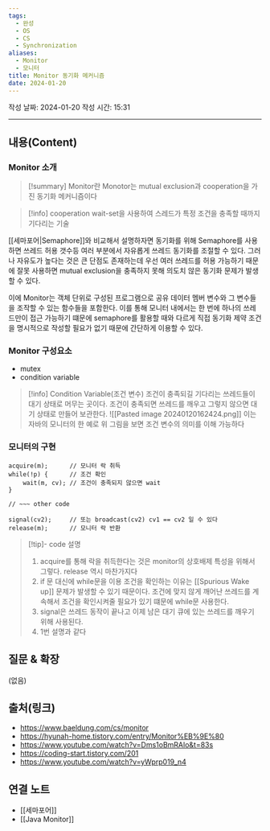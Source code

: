 ```yaml
---
tags:
  - 완성
  - OS
  - CS
  - Synchronization
aliases:
  - Monitor
  - 모니터
title: Monitor 동기화 메커니즘
date: 2024-01-20
---
```

작성 날짜: 2024-01-20
작성 시간: 15:31


----
## 내용(Content)
### Monitor 소개
>[!summary] Monitor란
>Monotor는 mutual exclusion과 cooperation을 가진 동기화 메커니즘이다


>[!info] cooperation
>wait-set을 사용하여 스레드가 특정 조건을 충족할 때까지 기다리는 기술

[[세마포어|Semaphore]]와 비교해서 설명하자면 동기화를 위해 Semaphore를 사용하면 쓰레드 허용 갯수등 여러 부분에서 자유롭게 쓰레드 동기화를 조절할 수 있다. 그러나 자유도가 높다는 것은 큰 단점도 존재하는데 우선 여러 쓰레드를 허용 가능하기 때문에 잘못 사용하면 mutual exclusion을 충족하지 못해 의도치 않은 동기화 문제가 발생할 수 있다.

이에 Monitor는 객체 단위로 구성된 프로그램으로 공유 데이터 멤버 변수와 그 변수들을 조작할 수 있는 함수들을 포함한다. 이를 통해 모니터 내에서는 한 번에 하나의 쓰레드만이 접근 가능하기 떄문에 semaphore를 활용할 때와 다르게 직접 동기화 제약 조건을 명시적으로 작성할 필요가 없기 때문에 간단하게 이용할 수 있다.

### Monitor 구성요소
- mutex
- condition variable

>[!info] Condition Variable(조건 변수)
>조건이 충족되길 기다리는 쓰레드들이 대기 상태로 머무는 곳이다. 조건이 충족되면 쓰레드를 깨우고 그렇지 않으면 대기 상태로 만들어 보관한다.
>![[Pasted image 20240120162424.png]]
>이는 자바의 모니터의 한 예로 위 그림을 보면 조건 변수의 의미를 이해 가능하다

### 모니터의 구현
```text
acquire(m);      // 모니터 락 취득
while(!p) {      // 조건 확인
	wait(m, cv); // 조건이 충족되지 않으면 wait
}

// ~~~ other code

signal(cv2);     // 또는 broadcast(cv2) cv1 == cv2 일 수 있다
release(m);      // 모니터 락 반환
```

>[!tip]- code 설명
>1. acquire를 통해 락을 취득한다는 것은 monitor의 상호배제 특성을 위해서 그렇다. release 역시 마찬가지다
>2. if 문 대신에 while문을 이용 조건을 확인하는 이유는 [[Spurious Wake up]] 문제가 발생할 수 있기 때문이다. 조건에 맞지 않게 깨어난 쓰레드를 계속해서 조건을 확인시켜줄 필요가 있기 떄문에 while문 사용한다.
>3. signal은 쓰레드 동작이 끝나고 이제 남은 대기 큐에 있는 쓰레드를 깨우기 위해 사용된다.
>4. 1번 설명과 같다



## 질문 & 확장

(없음)

## 출처(링크)
- https://www.baeldung.com/cs/monitor
- https://hyunah-home.tistory.com/entry/Monitor%EB%9E%80
- https://www.youtube.com/watch?v=Dms1oBmRAlo&t=83s
- https://coding-start.tistory.com/201
- https://www.youtube.com/watch?v=yWprp019_n4
## 연결 노트
- [[세마포어]]
- [[Java Monitor]]









